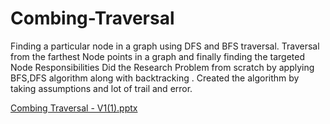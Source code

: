 # Combing-Traversal
Finding a particular node in a graph using DFS and BFS traversal.  Traversal from the farthest Node points in a graph and finally finding the targeted Node Responsibilities  Did the Research Problem from scratch by applying BFS,DFS algorithm along with backtracking .  Created the algorithm by taking assumptions and lot of trail and error.

[Combing Traversal - V1(1).pptx](https://github.com/Anmolrahul/Combing-Traversal/files/7030825/Combing.Traversal.-.V1.1.pptx)

